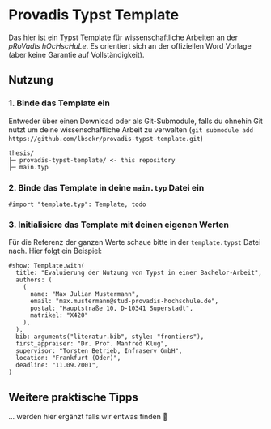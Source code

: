 # Provadis Typst Template

Das hier ist ein [Typst](https://typst.app) Template für wissenschaftliche Arbeiten an der *pRoVadIs hOcHscHuLe*. Es orientiert sich an der offiziellen Word Vorlage (aber keine Garantie auf Vollständigkeit).

## Nutzung

### 1. Binde das Template ein

Entweder über einen Download oder als Git-Submodule, falls du ohnehin Git nutzt um deine wissenschaftliche Arbeit zu verwalten (`git submodule add https://github.com/lbsekr/provadis-typst-template.git`)
```
thesis/
├─ provadis-typst-template/ <- this repository
├─ main.typ
```
### 2. Binde das Template in deine `main.typ` Datei ein
```{typst}
#import "template.typ": Template, todo
```
### 3. Initialisiere das Template mit deinen eigenen Werten
Für die Referenz der ganzen Werte schaue bitte in der `template.typst` Datei nach. Hier folgt ein Beispiel:
```
#show: Template.with(
  title: "Evaluierung der Nutzung von Typst in einer Bachelor-Arbeit", 
  authors: (
    (
      name: "Max Julian Mustermann", 
      email: "max.mustermann@stud-provadis-hochschule.de", 
      postal: "Hauptstraße 10, D-10341 Superstadt",
      matrikel: "X420"
    ),
  ),
  bib: arguments("literatur.bib", style: "frontiers"),  
  first_appraiser: "Dr. Prof. Manfred Klug", 
  supervisor: "Torsten Betrieb, Infraserv GmbH",
  location: "Frankfurt (Oder)", 
  deadline: "11.09.2001", 
)
```

## Weitere praktische Tipps
... werden hier ergänzt falls wir entwas finden 🫡
